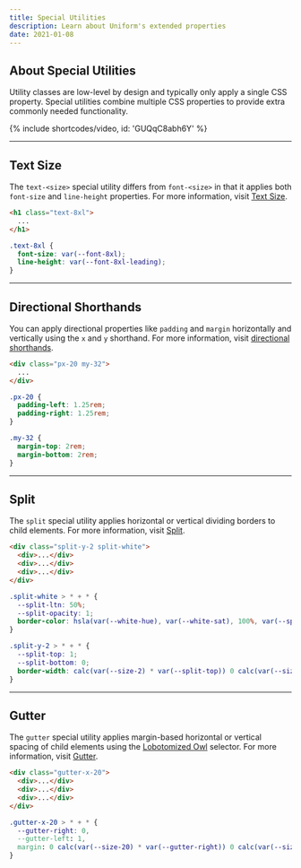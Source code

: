 ```yaml
---
title: Special Utilities
description: Learn about Uniform's extended properties
date: 2021-01-08
---
```


## About Special Utilities

Utility classes are low-level by design and typically only apply a single CSS property. Special utilities combine multiple CSS properties to provide extra commonly needed functionality.

{% include shortcodes/video, id: 'GUQqC8abh6Y' %}

---

## Text Size

The `text-<size>` special utility differs from `font-<size>` in that it applies both `font-size` and `line-height` properties. For more information, visit [Text Size](/docs/text-size).

```html
<h1 class="text-8xl">
  ...
</h1>
```

```css
.text-8xl {
  font-size: var(--font-8xl);
  line-height: var(--font-8xl-leading);
}
```

---

## Directional Shorthands

You can apply directional properties like `padding` and `margin` horizontally and vertically using the `x` and `y` shorthand. For more information, visit [directional shorthands](/docs/directional-shorthands).

```html
<div class="px-20 my-32">
  ...
</div>
```

```css
.px-20 {
  padding-left: 1.25rem;
  padding-right: 1.25rem;
}

.my-32 {
  margin-top: 2rem;
  margin-bottom: 2rem;
}
```

---

## Split

The `split` special utility applies horizontal or vertical dividing borders to child elements. For more information, visit [Split](/docs/split).

```html
<div class="split-y-2 split-white">
  <div>...</div>
  <div>...</div>
  <div>...</div>
</div>
```

```css
.split-white > * + * {
  --split-ltn: 50%;
  --split-opacity: 1;
  border-color: hsla(var(--white-hue), var(--white-sat), 100%, var(--split-opacity))
}

.split-y-2 > * + * {
  --split-top: 1;
  --split-bottom: 0;
  border-width: calc(var(--size-2) * var(--split-top)) 0 calc(var(--size-2) * var(--split-bottom)) 0;
}
```

---

## Gutter

The `gutter` special utility applies margin-based horizontal or vertical spacing of child elements using the [Lobotomized Owl](https://alistapart.com/article/axiomatic-css-and-lobotomized-owls/) selector. For more information, visit [Gutter](/docs/gutter).

```html
<div class="gutter-x-20">
  <div>...</div>
  <div>...</div>
  <div>...</div>
</div>
```

```css
.gutter-x-20 > * + * {
  --gutter-right: 0,
  --gutter-left: 1,
  margin: 0 calc(var(--size-20) * var(--gutter-right)) 0 calc(var(--size-20) * var(--gutter-left));
}
```